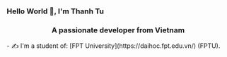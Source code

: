 ### Hello World 👋, I'm Thanh Tu
<h3 align="center">A passionate developer from Vietnam </h3>
- ✍ I'm a student of: [FPT University](https://daihoc.fpt.edu.vn/) (FPTU).
<!--
**nguyenthanhthanhtu229Vn/nguyenthanhthanhtu229Vn** is a ✨ _special_ ✨ repository because its `README.md` (this file) appears on your GitHub profile.

Here are some ideas to get you started:

- 🔭 I’m currently working on ...
- 🌱 I’m currently learning ...
- 👯 I’m looking to collaborate on ...
- 🤔 I’m looking for help with ...
- 💬 Ask me about ...
- 📫 How to reach me: ...
- 😄 Pronouns: ...
- ⚡ Fun fact: ...
-->

